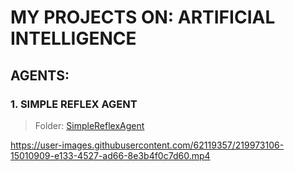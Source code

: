# MY PROJECTS ON: ARTIFICIAL INTELLIGENCE
## AGENTS:
### 1. SIMPLE REFLEX AGENT
> Folder: [SimpleReflexAgent](https://github.com/EdinsonUwU/ARTIFICIAL_INTELLIGENCE/tree/main/SimpleReflexAgent)

<!---![This is an image](/SimpleReflexAgent/source/static/sra.png)-->

https://user-images.githubusercontent.com/62119357/219973106-15010909-e133-4527-ad66-8e3b4f0c7d60.mp4

